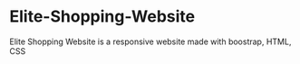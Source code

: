 # Elite-Shopping-Website
Elite Shopping Website is a responsive website made with  boostrap, HTML, CSS
